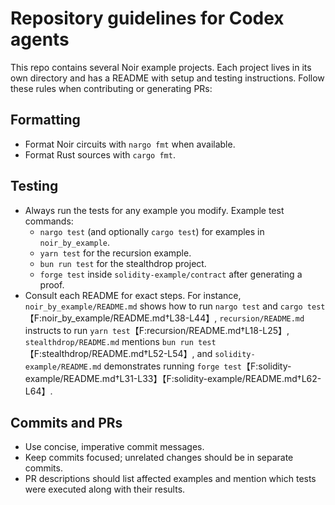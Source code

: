 # Repository guidelines for Codex agents

This repo contains several Noir example projects. Each project lives in its own directory and has a README with setup and testing instructions. Follow these rules when contributing or generating PRs:

## Formatting
- Format Noir circuits with `nargo fmt` when available.
- Format Rust sources with `cargo fmt`.

## Testing
- Always run the tests for any example you modify. Example test commands:
  - `nargo test` (and optionally `cargo test`) for examples in `noir_by_example`.
  - `yarn test` for the recursion example.
  - `bun run test` for the stealthdrop project.
  - `forge test` inside `solidity-example/contract` after generating a proof.
- Consult each README for exact steps. For instance, `noir_by_example/README.md` shows how to run `nargo test` and `cargo test`【F:noir_by_example/README.md†L38-L44】, `recursion/README.md` instructs to run `yarn test`【F:recursion/README.md†L18-L25】, `stealthdrop/README.md` mentions `bun run test`【F:stealthdrop/README.md†L52-L54】, and `solidity-example/README.md` demonstrates running `forge test`【F:solidity-example/README.md†L31-L33】【F:solidity-example/README.md†L62-L64】.

## Commits and PRs
- Use concise, imperative commit messages.
- Keep commits focused; unrelated changes should be in separate commits.
- PR descriptions should list affected examples and mention which tests were executed along with their results.

